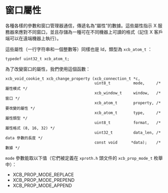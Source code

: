 窗口屬性
===

各種各樣的參數和窗口管理器通信，傳遞名為“屬性”的數據。這些屬性指示 X 服務器來應對不同窗口，並且存儲為一種可在不同機器上可讀的格式（記住 X 客戶端可以在遠端機器上執行）。

這些屬性（一行字符串和一個整數等）同樣也是 Id，類型為 `xcb_atom_t` ：

    typedef uint32_t xcb_atom_t;

為了改變窗口的屬性，我們使用這個函數：

    xcb_void_cookie_t xcb_change_property (xcb_connection_t *c,
                                           uint8_t          mode,     /* 屬性模式 */
                                           xcb_window_t     window,   /* 窗口 */
                                           xcb_atom_t       property, /* 要改變的屬性 */
                                           xcb_atom_t       type,     /* 屬性類型 */
                                           uint8_t          format,   /* 屬性格式 (8, 16, 32) */
                                           uint32_t         data_len, /* data 參數的長度 */
                                           const void      *data);    /* 數據 */

`mode` 參數能取以下值（它們被定義在 `xproth.h` 頭文件的 `xcb_prop_mode_t` 枚舉中）：

- XCB_PROP_MODE_REPLACE
- XCB_PROP_MODE_PREPEND
- XCB_PROP_MODE_APPEND
